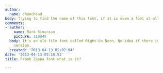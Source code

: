 ```yaml
---
author:
  name: chumchoud
body: Trying to find the name of this font, if it is even a font at all
comments:
- author:
    name: Mark Simonson
    picture: 110448
  body: It's an old film font called Right-On Neon. No idea if there is a digital
    version.
  created: '2013-04-13 05:02:04'
date: '2013-04-13 03:18:52'
title: Frank Zappa font-what is it?

---
```

